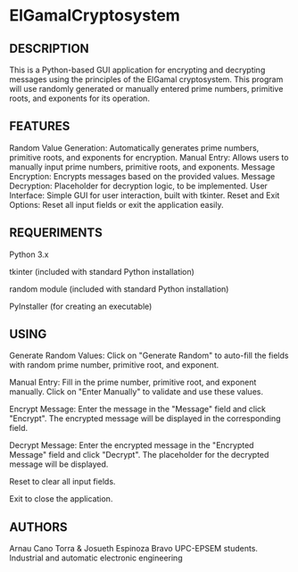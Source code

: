 # ElGamalCryptosystem

## DESCRIPTION
This is a Python-based GUI application for encrypting and decrypting messages using the principles of the ElGamal cryptosystem. This program will use randomly generated or manually entered prime numbers, primitive roots, and exponents for its operation.

## FEATURES
Random Value Generation: Automatically generates prime numbers, primitive roots, and exponents for encryption.
Manual Entry: Allows users to manually input prime numbers, primitive roots, and exponents.
Message Encryption: Encrypts messages based on the provided values.
Message Decryption: Placeholder for decryption logic, to be implemented.
User Interface: Simple GUI for user interaction, built with tkinter.
Reset and Exit Options: Reset all input fields or exit the application easily.

## REQUERIMENTS
Python 3.x

tkinter (included with standard Python installation)

random module (included with standard Python installation)

PyInstaller (for creating an executable)

## USING
Generate Random Values: Click on "Generate Random" to auto-fill the fields with random prime number, primitive root, and exponent.

Manual Entry: Fill in the prime number, primitive root, and exponent manually. Click on "Enter Manually" to validate and use these values.

Encrypt Message: Enter the message in the "Message" field and click "Encrypt". The encrypted message will be displayed in the corresponding field.

Decrypt Message: Enter the encrypted message in the "Encrypted Message" field and click "Decrypt". The placeholder for the decrypted message will be displayed.

Reset to clear all input fields.

Exit to close the application.

## AUTHORS
Arnau Cano Torra & Josueth Espinoza Bravo
UPC-EPSEM students. Industrial and automatic electronic engineering
